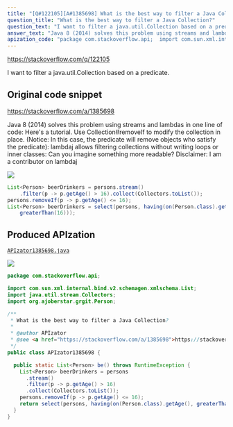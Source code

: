 ```yaml
---
title: "[Q#122105][A#1385698] What is the best way to filter a Java Collection?"
question_title: "What is the best way to filter a Java Collection?"
question_text: "I want to filter a java.util.Collection based on a predicate."
answer_text: "Java 8 (2014) solves this problem using streams and lambdas in one line of code: Here's a tutorial. Use Collection#removeIf to modify the collection in place. (Notice: In this case, the predicate will remove objects who satisfy the predicate): lambdaj allows filtering collections without writing loops or inner classes: Can you imagine something more readable? Disclaimer: I am a contributor on lambdaj"
apization_code: "package com.stackoverflow.api;  import com.sun.xml.internal.bind.v2.schemagen.xmlschema.List; import java.util.stream.Collectors; import org.ajoberstar.grgit.Person;  /**  * What is the best way to filter a Java Collection?  *  * @author APIzator  * @see <a href=\"https://stackoverflow.com/a/1385698\">https://stackoverflow.com/a/1385698</a>  */ public class APIzator1385698 {    public static List<Person> be() throws RuntimeException {     List<Person> beerDrinkers = persons       .stream()       .filter(p -> p.getAge() > 16)       .collect(Collectors.toList());     persons.removeIf(p -> p.getAge() <= 16);     return select(persons, having(on(Person.class).getAge(), greaterThan(16)));   } }"
---
```


https://stackoverflow.com/q/122105

I want to filter a java.util.Collection based on a predicate.



## Original code snippet

https://stackoverflow.com/a/1385698

Java 8 (2014) solves this problem using streams and lambdas in one line of code:
Here&#x27;s a tutorial.
Use Collection#removeIf to modify the collection in place. (Notice: In this case, the predicate will remove objects who satisfy the predicate):
lambdaj allows filtering collections without writing loops or inner classes:
Can you imagine something more readable?
Disclaimer: I am a contributor on lambdaj

<div class="code-logo"><img src="/stackoverflow.png" /></div>

```java
List<Person> beerDrinkers = persons.stream()
    .filter(p -> p.getAge() > 16).collect(Collectors.toList());
persons.removeIf(p -> p.getAge() <= 16);
List<Person> beerDrinkers = select(persons, having(on(Person.class).getAge(),
    greaterThan(16)));
```

## Produced APIzation

[`APIzator1385698.java`](https://github.com/pasqualesalza/apization-temp-data/raw/master/search/APIzator1385698.java)

<div class="code-logo"><img src="/apizator.png" /></div>

```java
package com.stackoverflow.api;

import com.sun.xml.internal.bind.v2.schemagen.xmlschema.List;
import java.util.stream.Collectors;
import org.ajoberstar.grgit.Person;

/**
 * What is the best way to filter a Java Collection?
 *
 * @author APIzator
 * @see <a href="https://stackoverflow.com/a/1385698">https://stackoverflow.com/a/1385698</a>
 */
public class APIzator1385698 {

  public static List<Person> be() throws RuntimeException {
    List<Person> beerDrinkers = persons
      .stream()
      .filter(p -> p.getAge() > 16)
      .collect(Collectors.toList());
    persons.removeIf(p -> p.getAge() <= 16);
    return select(persons, having(on(Person.class).getAge(), greaterThan(16)));
  }
}

```